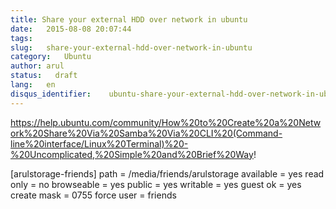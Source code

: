 ```yaml
---
title: Share your external HDD over network in ubuntu
date:   2015-08-08 20:07:44
tags:
slug:   share-your-external-hdd-over-network-in-ubuntu
category:   Ubuntu
author: arul
status:   draft
lang:   en
disqus_identifier:    ubuntu-share-your-external-hdd-over-network-in-ubuntu
---
```


<https://help.ubuntu.com/community/How%20to%20Create%20a%20Network%20Share%20Via%20Samba%20Via%20CLI%20(Command-line%20interface/Linux%20Terminal)%20-%20Uncomplicated,%20Simple%20and%20Brief%20Way>!

\[arulstorage-friends\] path = /media/friends/arulstorage available =
yes read only = no browseable = yes public = yes writable = yes guest ok
= yes create mask = 0755 force user = friends
